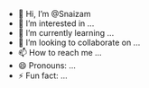 - 👋 Hi, I’m @Snaizam
- 👀 I’m interested in ...
- 🌱 I’m currently learning ...
- 💞️ I’m looking to collaborate on ...
- 📫 How to reach me ...
- 😄 Pronouns: ...
- ⚡ Fun fact: ...

<!---
Snaizam/Snaizam is a ✨ special ✨ repository because its `README.md` (this file) appears on your GitHub profile.
You can click the Preview link to take a look at your changes.
--->
